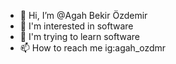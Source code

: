 - 👋 Hi, I’m @Agah Bekir Özdemir
- 👀 I'm interested in software 
- 🌱 I'm trying to learn software 
- 📫 How to reach me ig:agah_ozdmr

<!---
Agah0/Agah0 is a ✨ special ✨ repository because its `README.md` (this file) appears on your GitHub profile.
You can click the Preview link to take a look at your changes.
--->

